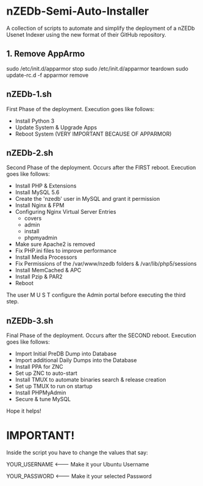 # nZEDb-Semi-Auto-Installer
A collection of scripts to automate and simplify the deployment of a nZEDb Usenet Indexer using the new format of their GitHub repository.

## 1. Remove AppArmo

sudo /etc/init.d/apparmor stop
sudo /etc/init.d/apparmor teardown
sudo update-rc.d -f apparmor remove


## nZEDb-1.sh

First Phase of the deployment.  Execution goes like follows:

* Install Python 3
* Update System & Upgrade Apps
* Reboot System (VERY IMPORTANT BECAUSE OF APPARMOR)

## nZEDb-2.sh

Second Phase of the deployment.  Occurs after the FIRST reboot.  Execution goes like follows:

* Install PHP & Extensions
* Install MySQL 5.6
* Create the 'nzedb' user in MySQL and grant it permission
* Install Nginx & FPM
* Configuring Nginx Virtual Server Entries
  * covers
  * admin
  * install
  * phpmyadmin
* Make sure Apache2 is removed
* Fix PHP.ini files to improve performance
* Install Media Processors
* Fix Permissions of the /var/www/nzedb folders & /var/lib/php5/sessions
* Install MemCached & APC
* Install Pzip & PAR2
* Reboot

The user  M U S T  configure the Admin portal before executing the third step.

## nZEDb-3.sh

Final Phase of the deployment.  Occurs after the SECOND reboot.  Execution goes like follows:

* Import Initial PreDB Dump into Database
* Import additional Daily Dumps into the Database
* Install PPA for ZNC
* Set up ZNC to auto-start
* Install TMUX to automate binaries search & release creation
* Set up TMUX to run on startup
* Install PHPMyAdmin
* Secure & tune MySQL

Hope it helps!

# IMPORTANT!

Inside the script you have to change the values that say:

YOUR_USERNAME  <--- Make it your Ubuntu Username

YOUR_PASSWORD  <--- Make it your selected Password
